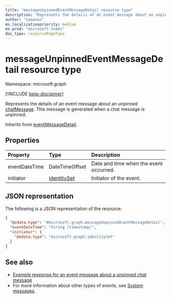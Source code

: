 ```yaml
---
title: "messageUnpinnedEventMessageDetail resource type"
description: "Represents the details of an event message about an unpinned chat message."
author: "sumanac"
ms.localizationpriority: medium
ms.prod: "microsoft-teams"
doc_type: resourcePageType
---
```


# messageUnpinnedEventMessageDetail resource type

Namespace: microsoft.graph

[!INCLUDE [beta-disclaimer](../../includes/beta-disclaimer.md)]

Represents the details of an event message about an unpinned [chatMessage](/graph/api/resources/chatMessage?view=graph-rest-v1.0&preserve-view=true). This message is generated when a chat message is unpinned.

Inherits from [eventMessageDetail](../resources/eventmessagedetail.md).

## Properties
|Property|Type|Description|
|:---|:---|:---|
|eventDateTime|DateTimeOffset|Date and time when the event occurred.|
|initiator|[identitySet](../resources/identityset.md)|Initiator of the event.|

## JSON representation
The following is a JSON representation of the resource.
<!-- {
  "blockType": "resource",
  "@odata.type": "microsoft.graph.messageUnpinnedEventMessageDetail",
  "baseType": "microsoft.graph.eventMessageDetail"
}
-->
``` json
{
  "@odata.type": "#microsoft.graph.messageUnpinnedEventMessageDetail",
  "eventDateTime": "String (timestamp)",
  "initiator": {
    "@odata.type": "microsoft.graph.identitySet"
  }
}
```


## See also
- [Example response for an event message about a unpinned chat message](/graph/system-messages/#unpin-message)
- For more information about other types of events, see [System messages](/graph/system-messages).
